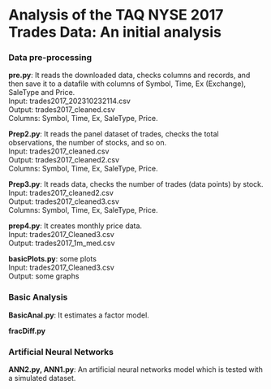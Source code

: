 # Analysis of the TAQ NYSE 2017 Trades Data: An initial analysis

### Data pre-processing

**pre.py**: It reads the downloaded data, checks columns and records, and then save it to a datafile with columns of Symbol, Time, Ex (Exchange), SaleType and Price. <br>
Input: trades2017_202310232114.csv <br>
Output: trades2017_cleaned.csv <br>
Columns: Symbol, Time, Ex, SaleType, Price. <br>

**Prep2.py**: It reads the panel dataset of trades, checks the total observations, the number of stocks, and so on.  <br>
Input: trades2017_cleaned.csv <br>
Output: trades2017_cleaned2.csv <br>
Columns: Symbol, Time, Ex, SaleType, Price. <br>

**Prep3.py**: It reads data, checks the number of trades (data points) by stock. <br>
Input: trades2017_cleaned2.csv <br>
Output: trades2017_cleaned3.csv <br>
Columns: Symbol, Time, Ex, SaleType, Price. <br>

**prep4.py**: It creates monthly price data. <br>
Input: trades2017_Cleaned3.csv <br>
Output: trades2017_1m_med.csv <br>

**basicPlots.py**: some plots <br>
Input: trades2017_Cleaned3.csv <br>
Output: some graphs <br>

### Basic Analysis

**BasicAnal.py**: It estimates a factor model.

**fracDiff.py**

### Artificial Neural Networks

**ANN2.py, ANN1.py**: An artificial neural networks model which is tested with a simulated dataset.


